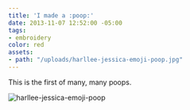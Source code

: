 ```yaml
---
title: 'I made a :poop:'
date: 2013-11-07 12:52:00 -05:00
tags:
- embroidery
color: red
assets:
- path: "/uploads/harllee-jessica-emoji-poop.jpg"
---
```


This is the first of many, many poops.


![harllee-jessica-emoji-poop](/uploads/harllee-jessica-emoji-poop.jpg)
